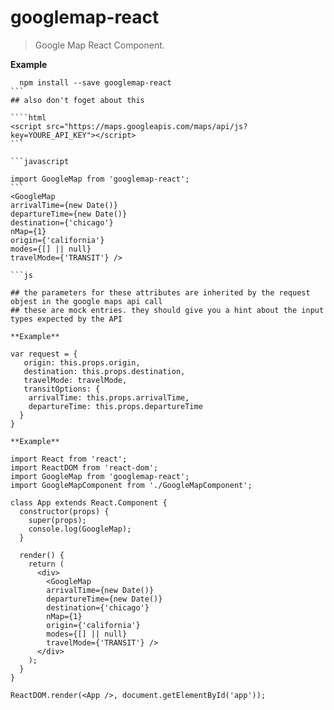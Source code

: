 # googlemap-react

> Google Map React Component.

**Example**
````shell
  npm install --save googlemap-react
```
## also don't foget about this

````html
<script src="https://maps.googleapis.com/maps/api/js?key=YOURE_API_KEY"></script>
```

```javascript

import GoogleMap from 'googlemap-react';
```
<GoogleMap 
arrivalTime={new Date()}
departureTime={new Date()}
destination={'chicago'}
nMap={1} 
origin={'california'} 
modes={[] || null}
travelMode={'TRANSIT'} />  

```js

## the parameters for these attributes are inherited by the request objest in the google maps api call
## these are mock entries. they should give you a hint about the input types expected by the API

**Example**

var request = {
   origin: this.props.origin,
   destination: this.props.destination,
   travelMode: travelMode,
   transitOptions: {
    arrivalTime: this.props.arrivalTime,
    departureTime: this.props.departureTime
  }
}

**Example**
 
import React from 'react';
import ReactDOM from 'react-dom';
import GoogleMap from 'googlemap-react';
import GoogleMapComponent from './GoogleMapComponent';

class App extends React.Component {
  constructor(props) {
    super(props);   
    console.log(GoogleMap);
  }

  render() {
    return (
      <div>        
        <GoogleMap 
        arrivalTime={new Date()}
        departureTime={new Date()}
        destination={'chicago'}
        nMap={1} 
        origin={'california'} 
        modes={[] || null}
        travelMode={'TRANSIT'} />        
      </div>
    );
  }
}

ReactDOM.render(<App />, document.getElementById('app'));
